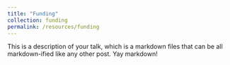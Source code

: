 ```yaml
---
title: "Funding"
collection: funding
permalink: /resources/funding
---
```


This is a description of your talk, which is a markdown files that can be all markdown-ified like any other post. Yay markdown!
